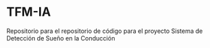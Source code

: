 # TFM-IA
Repositorio para el repositorio de código para el proyecto Sistema de Detección de Sueño en la Conducción
